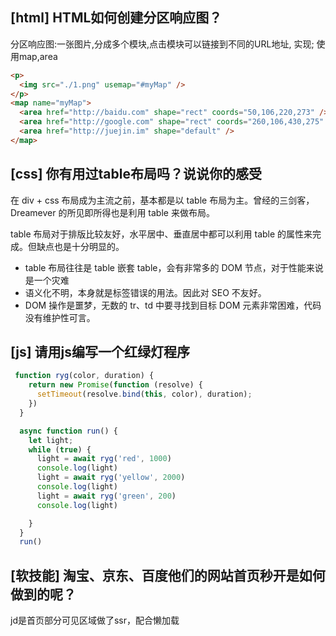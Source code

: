 ## [html] HTML如何创建分区响应图？

分区响应图:一张图片,分成多个模块,点击模块可以链接到不同的URL地址,
实现;
使用map,area

```html
<p>
  <img src="./1.png" usemap="#myMap" />
</p>
<map name="myMap">
  <area href="http://baidu.com" shape="rect" coords="50,106,220,273" />
  <area href="http://google.com" shape="rect" coords="260,106,430,275" />
  <area href="http://juejin.im" shape="default" />
</map>
```
  
## [css] 你有用过table布局吗？说说你的感受

在 div + css 布局成为主流之前，基本都是以 table 布局为主。曾经的三剑客，Dreamever 的所见即所得也是利用 table 来做布局。

table 布局对于排版比较友好，水平居中、垂直居中都可以利用 table 的属性来完成。但缺点也是十分明显的。

* table 布局往往是 table 嵌套 table，会有非常多的 DOM 节点，对于性能来说是一个灾难
* 语义化不明，本身就是标签错误的用法。因此对 SEO 不友好。
* DOM 操作是噩梦，无数的 tr、td 中要寻找到目标 DOM 元素非常困难，代码没有维护性可言。

## [js] 请用js编写一个红绿灯程序

```javascript
 function ryg(color, duration) {
    return new Promise(function (resolve) {
      setTimeout(resolve.bind(this, color), duration);
    })
  }

  async function run() {
    let light;
    while (true) {
      light = await ryg('red', 1000)
      console.log(light)
      light = await ryg('yellow', 2000)
      console.log(light)
      light = await ryg('green', 200)
      console.log(light)

    }
  }
  run()
```
## [软技能] 淘宝、京东、百度他们的网站首页秒开是如何做到的呢？

jd是首页部分可见区域做了ssr，配合懒加载
